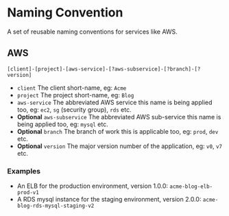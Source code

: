 # Naming Convention
A set of reusable naming conventions for services like AWS.

## AWS
`[client]-[project]-[aws-service]-[?aws-subservice]-[?branch]-[?version]`

 - `client` The client short-name, eg: `Acme`
 - `project` The project short-name, eg: `Blog`
 - `aws-service` The abbreviated AWS service this name is being applied too, eg: `ec2`, `sg` (security group), `rds` etc.
 - **Optional** `aws-subservice` The abbreviated AWS sub-service this name is being applied too, eg: `mysql` etc.
 - **Optional** `branch` The branch of work this is applicable too, eg: `prod`, `dev` etc.
 - **Optional** `version` The major version number of the application, eg: `v0`, `v7` etc.

### Examples
 - An ELB for the production environment, version 1.0.0: `acme-blog-elb-prod-v1`
 - A RDS mysql instance for the staging environment, version 2.0.0: `acme-blog-rds-mysql-staging-v2`
